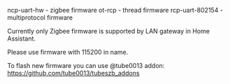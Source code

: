 ncp-uart-hw - zigbee firmware
ot-rcp - thread firmware
rcp-uart-802154 - multiprotocol firmware

Currently only Zigbee firmware is supported by LAN gateway in Home Assistant.

Please use firmware with 115200 in name.

To flash new firmware you can use @tube0013 addon: https://github.com/tube0013/tubeszb_addons

